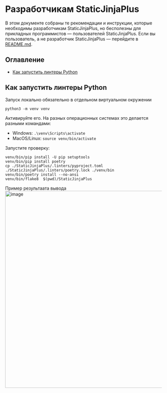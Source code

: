 # Разработчикам StaticJinjaPlus

В этом документе собраны те рекомендации и инструкции, которые необходимы разработчикам StaticJinjaPlus, но бесполезны для прикладных программистов — пользователей StaticJinjaPlus. Если вы пользователь, а не разработчик StaticJinjaPlus — перейдите в [README.md](https://github.com/MrDave/StaticJinjaPlus/blob/main/README.md).

## Оглавление

- [Как запустить линтеры Python](#Как-запустить-линтеры-Python)


## Как запустить линтеры Python
  Запуск локально обязательно в отдельном виртуальном окружении

```
python3 -m venv venv
```
  
Активируйте его. На разных операционных системах это делается разными командами:

- Windows: `.\venv\Scripts\activate`
- MacOS/Linux: `source venv/bin/activate`

Запустите проверку:
```
venv/bin/pip install -U pip setuptools
venv/bin/pip install poetry
cp ./StaticJinjaPlus/.linters/pyproject.toml ./StaticJinjaPlus/.linters/poetry.lock ./venv/bin
venv/bin/poetry install --no-ansi
venv/bin/flake8  $(pwd)/StaticJinjaPlus
```
Пример результаата вывода
<img width="632" alt="image" src="https://github.com/SGKespace/StaticJinjaPlus/assets/55636018/d652d97e-5265-4735-8730-5b9c83f1c24d">


